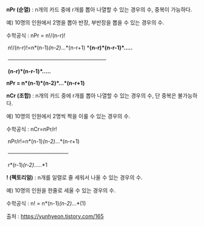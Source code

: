 **nPr (순열)** : n개의 카드 중에 r개를 뽑아 나열할 수 있는 경우의 수, 중복이 가능하다.

예) 10명의 인원에서 2명을 뽑아 반장, 부반장을 뽑을 수 있는 경우의 수.

수학공식 : nPr = n!/(n-r)!

​              n!/(n-r)!=n*(n-1)*(n-2)*...*(n-r+1) ***(n-r)\*(n-r-1)\*.....**

​             ──────────────────────────

​                                       **(n-r)\*(n-r-1)\*.....**


**nPr = n\*(n-1)\*(n-2)\*...\*(n-r+1)**




**nCr (조합)** : n개의 카드 중에 r개를 뽑아 나열할 수 있는 경우의 수, 단 중복은 불가능하다.

예) 10명의 인원에서 2명씩 짝을 이룰 수 있는 경우의 수.

수학공식 : nCr=nPr/r!



​                     nPr/r!=n*(n-1)*(n-2)*...*(n-r+1)

​                   ────────────────

​                              r*(r-1)*(r-2)*.....*1



**! (펙토리얼)** : n개를 일렬로 줄 세워서 나올 수 있는 경우의 수.

예) 10명의 인원을 한줄로 세울 수 있는 경우의 수.

수학공식 : n! = n*(n-1)*(n-2)*...*(1)



출처 : https://yunhyeon.tistory.com/165
